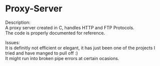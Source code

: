 # Proxy-Server

Description:<br/>
A proxy server created in C, handles HTTP and FTP Protocols.<br/>
The code is properly documented for reference.<br/>

Issues:<br/>
It is definitly not efficient or elegant, it has just been one of the projects I tried and have manged to pull off :)<br/>
It might run into broken pipe errors at certain ocasions.<br/>
